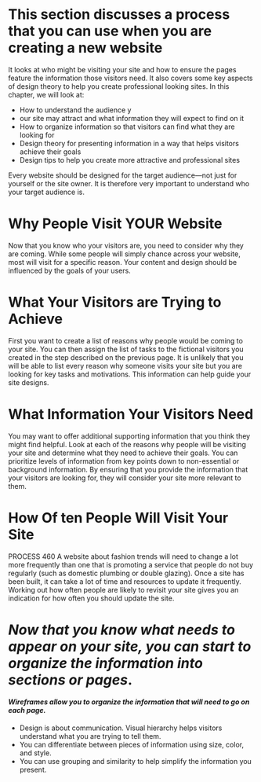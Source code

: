 # This section discusses a process that you can use when you are creating a new website 
It looks at who might be visiting your site and how to ensure
the pages feature the information those visitors need. It also
covers some key aspects of design theory to help you create
professional looking sites. In this chapter, we will look at:

* How to understand the audience y 
* our site may attract and what information they will expect to find on it
* How to organize information so that visitors can find what they are looking for
* Design theory for presenting information in a way that helps visitors achieve their goals
* Design tips to help you create more attractive and professional sites 

 Every website should be designed for the target audience—not just for yourself or the site owner. It is therefore very important to understand who your target audience is.

# Why People Visit YOUR Website
Now that you know who your visitors are, you
need to consider why they are coming. While
some people will simply chance across your
website, most will visit for a specific reason.
Your content and design should
be influenced by the goals of
your users.

# What Your Visitors are Trying to Achieve
First you want to create a list
of reasons why people would
be coming to your site. You can
then assign the list of tasks to
the fictional visitors you created
in the step described on the
previous page.
It is unlikely that you will be able to list every
reason why someone visits your site but you
are looking for key tasks and motivations. This
information can help guide your site designs.

# What Information Your Visitors Need
You may want to offer additional
supporting information that you
think they might find helpful.
Look at each of the reasons why
people will be visiting your site
and determine what they need to
achieve their goals.
You can prioritize levels of
information from key points
down to non-essential or
background information.
By ensuring that you provide the
information that your visitors
are looking for, they will consider
your site more relevant to them.

# How Of ten People Will Visit Your Site
PROCESS 460
A website about fashion trends
will need to change a lot more
frequently than one that is
promoting a service that people
do not buy regularly (such as
domestic plumbing or double
glazing).
Once a site has been built, it can
take a lot of time and resources
to update it frequently.
Working out how often people
are likely to revisit your site gives
you an indication for how often you should update the site.
 
 # *Now that you know what needs to appear on your site, you can start to organize the information into sections or pages*.


 #### *Wireframes allow you to organize the information that will need to go on each page.*


* Design is about communication. Visual hierarchy helps
  visitors understand what you are trying to tell them.
* You can differentiate between pieces of information
  using size, color, and style.
* You can use grouping and similarity to help simplify
  the information you present.